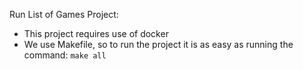 Run List of Games Project:

- This project requires use of docker
- We use Makefile, so to run the project it is as easy as running the command: `make all`
